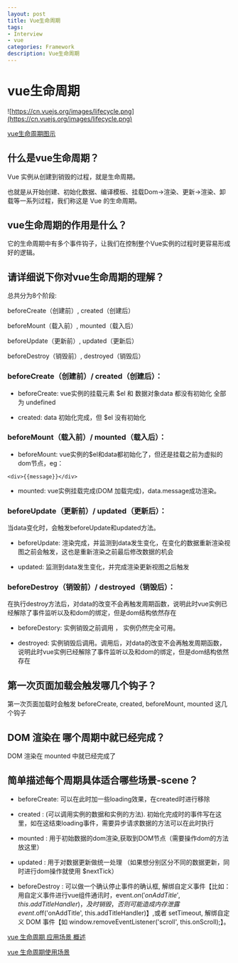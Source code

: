 ```yaml
---
layout: post
title: Vue生命周期
tags:
- Interview
- vue
categories: Framework
description: Vue生命周期
---
```



# vue生命周期

![https://cn.vuejs.org/images/lifecycle.png](https://cn.vuejs.org/images/lifecycle.png)

[vue生命周期图示](https://cn.vuejs.org/v2/guide/instance.html#%E7%94%9F%E5%91%BD%E5%91%A8%E6%9C%9F%E5%9B%BE%E7%A4%BA)

## 什么是vue生命周期？

Vue 实例从创建到销毁的过程，就是生命周期。

也就是从开始创建、初始化数据、编译模板、挂载Dom→渲染、更新→渲染、卸载等一系列过程，我们称这是 Vue 的生命周期。

## vue生命周期的作用是什么？

它的生命周期中有多个事件钩子，让我们在控制整个Vue实例的过程时更容易形成好的逻辑。


## 请详细说下你对vue生命周期的理解？

总共分为8个阶段:

beforeCreate（创建前）, created（创建后） 

beforeMount（载入前）, mounted（载入后） 

beforeUpdate（更新前）, updated（更新后） 

beforeDestroy（销毁前）, destroyed（销毁后）


### beforeCreate（创建前）/ created（创建后）：

+ beforeCreate: vue实例的挂载元素 \$el 和 数据对象data 都没有初始化 全部为 undefined 

+ created: data 初始化完成，但 $el 没有初始化 

### beforeMount（载入前）/ mounted（载入后）：

+ beforeMount: vue实例的$el和data都初始化了，但还是挂载之前为虚拟的dom节点，eg：

```
<div>{{message}}</div>
```

+ mounted: vue实例挂载完成(DOM 加载完成)，data.message成功渲染。

### beforeUpdate（更新前）/ updated（更新后）：

当data变化时，会触发beforeUpdate和updated方法。

+ beforeUpdate: 渲染完成，并监测到data发生变化，在变化的数据重新渲染视图之前会触发，这也是重新渲染之前最后修改数据的机会 

+ updated: 监测到data发生变化，并完成渲染更新视图之后触发

### beforeDestroy（销毁前）/ destroyed（销毁后）：

在执行destroy方法后，对data的改变不会再触发周期函数，说明此时vue实例已经解除了事件监听以及和dom的绑定，但是dom结构依然存在

+ beforeDestory: 实例销毁之前调用 ， 实例仍然完全可用。 

+ destroyed: 实例销毁后调用。调用后，对data的改变不会再触发周期函数，说明此时vue实例已经解除了事件监听以及和dom的绑定，但是dom结构依然存在

## 第一次页面加载会触发哪几个钩子？

第一次页面加载时会触发 beforeCreate, created, beforeMount, mounted 这几个钩子

## DOM 渲染在 哪个周期中就已经完成？

DOM 渲染在 mounted 中就已经完成了


## 简单描述每个周期具体适合哪些场景-scene？ 

- beforeCreate: 可以在此时加一些loading效果，在created时进行移除

- created : (可以调用实例的数据和实例的方法). 初始化完成时的事件写在这里，如在这结束loading事件，需要异步请求数据的方法可以在此时执行

- mounted : 用于初始数据的dom渲染,获取到DOM节点（需要操作dom的方法放这里）

- updated : 用于对数据更新做统一处理 （如果想分别区分不同的数据更新，同时进行dom操作就使用 $nextTick）

- beforeDestroy : 可以做一个确认停止事件的确认框, 解绑自定义事件【比如：用自定义事件进行vue组件通讯时，event.$on('onAddTitle', this.addTitleHandler)，及时销毁，否则可能造成内存泄露event.$off('onAddTitle', this.addTitleHandler)】,或者 setTimeout, 解绑自定义 DOM 事件【如 window.removeEventListener('scroll', this.onScroll);】。


[vue 生命周期 应用场景 概述](https://blog.csdn.net/m0_37805167/article/details/79655346)

[vue 生命周期使用场景](https://www.cnblogs.com/Breaveleon/p/6664503.html)


